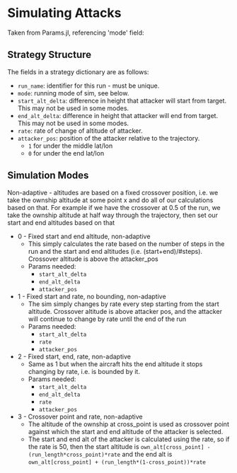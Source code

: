 Simulating Attacks
===================

Taken from Params.jl, referencing 'mode' field:


Strategy Structure
------------------
The fields in a strategy dictionary are as follows:

* `run_name`: identifier for this run - must be unique.
* `mode`: running mode of sim, see below.
* `start_alt_delta`: difference in height that attacker will start from target. This may not be used in some modes.
* `end_alt_delta`: difference in height that attacker will end from target. This may not be used in some modes.
* `rate`: rate of change of altitude of attacker.
* `attacker_pos`: position of the attacker relative to the trajectory.
    * `1` for under the middle lat/lon
    * `0` for under the end lat/lon


Simulation Modes
----------------

Non-adaptive - altitudes are based on a fixed crossover position, i.e. we take the ownship altitude at some point x and do all of our calculations based on that. For example if we have the crossover at 0.5 of the run, we take the ownship altitude at half way through the trajectory, then set our start and end altitudes based on that

* 0 - Fixed start and end altitude, non-adaptive
    * This simply calculates the rate based on the number of steps in the run and the start and end altitudes (i.e. (start+end)/#steps). Crossover altitude is above the attacker_pos
    * Params needed: 
        * `start_alt_delta`
        * `end_alt_delta`
        * `attacker_pos`
* 1 - Fixed start and rate, no bounding, non-adaptive
    * The sim simply changes by rate every step starting from the start     altitude. Crossover altitude is above attacker pos, and the attacker will continue to change by rate until the end of the run 
    * Params needed: 
        * `start_alt_delta`
        * `rate`
        * `attacker_pos`
* 2 - Fixed start, end, rate, non-adaptive
    * Same as 1 but when the aircraft hits the end altitude it stops changing by rate, i.e. is bounded by it.
    * Params needed: 
        * `start_alt_delta`
        * `end_alt_delta`
        * `rate`
        * `attacker_pos`
* 3 - Crossover point and rate, non-adaptive
    * The altitude of the ownship at cross_point is used as crossover point against which the start and end altitude of the attacker is selected. 
    * The start and end alt of the attacker is calculated using the rate, so if the rate is 50, then the start altitude is `own_alt[cross_point] - (run_length*cross_point)*rate` and the end alt is `own_alt[cross_point] + (run_length*(1-cross_point))*rate`